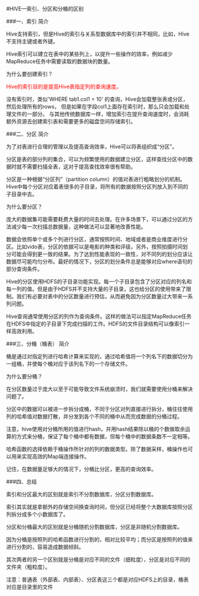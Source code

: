 #HIVE—索引、分区和分桶的区别

###一、索引
简介


Hive支持索引，但是Hive的索引与关系型数据库中的索引并不相同，比如，Hive不支持主键或者外键。

Hive索引可以建立在表中的某些列上，以提升一些操作的效率，例如减少MapReduce任务中需要读取的数据块的数量。

 
为什么要创建索引？


<font color=red>Hive的索引目的是提高Hive表指定列的查询速度。</font>

没有索引时，类似'WHERE tab1.col1 = 10' 的查询，Hive会加载整张表或分区，然后处理所有的rows，
但是如果在字段col1上面存在索引时，那么只会加载和处理文件的一部分。
与其他传统数据库一样，增加索引在提升查询速度时，会消耗额外资源去创建索引表和需要更多的磁盘空间存储索引。

 
###二、分区
简介

为了对表进行合理的管理以及提高查询效率，Hive可以将表组织成“分区”。

分区是表的部分列的集合，可以为频繁使用的数据建立分区，这样查找分区中的数据时就不需要扫描全表，这对于提高查找效率很有帮助。

分区是一种根据“分区列”（partition column）的值对表进行粗略划分的机制。Hive中每个分区对应着表很多的子目录，将所有的数据按照分区列放入到不同的子目录中去。

 
为什么要分区？

庞大的数据集可能需要耗费大量的时间去处理。在许多场景下，可以通过分区的方法减少每一次扫描总数据量，这种做法可以显著地改善性能。

数据会依照单个或多个列进行分区，通常按照时间、地域或者是商业维度进行分区。比如vido表，分区的依据可以是电影的种类和评级，另外，按照拍摄时间划分可能会得到更一致的结果。为了达到性能表现的一致性，对不同列的划分应该让数据尽可能均匀分布。最好的情况下，分区的划分条件总是能够对应where语句的部分查询条件。

Hive的分区使用HDFS的子目录功能实现。每一个子目录包含了分区对应的列名和每一列的值。但是由于HDFS并不支持大量的子目录，这也给分区的使用带来了限制。我们有必要对表中的分区数量进行预估，从而避免因为分区数量过大带来一系列问题。

Hive查询通常使用分区的列作为查询条件。这样的做法可以指定MapReduce任务在HDFS中指定的子目录下完成扫描的工作。HDFS的文件目录结构可以像索引一样高效利用。

 
###三、分桶（桶表）
简介

桶是通过对指定列进行哈希计算来实现的，通过哈希值将一个列名下的数据切分为一组桶，并使每个桶对应于该列名下的一个存储文件。

 
为什么要分桶？

在分区数量过于庞大以至于可能导致文件系统崩溃时，我们就需要使用分桶来解决问题了。

分区中的数据可以被进一步拆分成桶，不同于分区对列直接进行拆分，桶往往使用列的哈希值对数据打散，并分发到各个不同的桶中从而完成数据的分桶过程。

注意，hive使用对分桶所用的值进行hash，并用hash结果除以桶的个数做取余运算的方式来分桶，保证了每个桶中都有数据，但每个桶中的数据条数不一定相等。

哈希函数的选择依赖于桶操作所针对的列的数据类型。除了数据采样，桶操作也可以用来实现高效的Map端连接操作。

记住，在数据量足够大的情况下，分桶比分区，更高的查询效率。

 
###四、总结

索引和分区最大的区别就是索引不分割数据库，分区分割数据库。

索引其实就是拿额外的存储空间换查询时间，但分区已经将整个大数据库按照分区列拆分成多个小数据库了。

 

分区和分桶最大的区别就是分桶随机分割数据库，分区是非随机分割数据库。

因为分桶是按照列的哈希函数进行分割的，相对比较平均；而分区是按照列的值来进行分割的，容易造成数据倾斜。

其次两者的另一个区别就是分桶是对应不同的文件（细粒度），分区是对应不同的文件夹（粗粒度）。

注意：普通表（外部表、内部表）、分区表这三个都是对应HDFS上的目录，桶表对应是目录里的文件

[](https://www.cnblogs.com/LiCheng-/p/7420888.html)
 



<!--
create time: 2018-03-29 20:24:24
Author: Alfred

This file is created by Marboo<http://marboo.io> template file $MARBOO_HOME/.media/starts/default.md
本文件由 Marboo<http://marboo.io> 模板文件 $MARBOO_HOME/.media/starts/default.md 创建
-->

